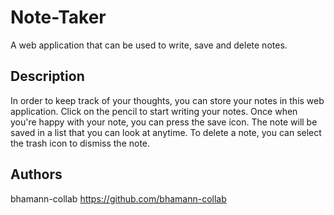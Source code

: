 # Note-Taker
A web application that can be used to write, save and delete notes.

## Description
In order to keep track of your thoughts, you can store your notes in this web application. Click on the pencil to start writing your notes. Once when you're happy with your note, you can press the save icon. The note will be saved in a list that you can look at anytime. To delete a note, you can select the trash icon to dismiss the note.

## Authors
bhamann-collab
https://github.com/bhamann-collab


